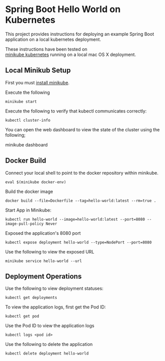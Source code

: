# Spring Boot Hello World on Kubernetes

This project provides instructions for deploying
an example Spring Boot  application on a local kubernetes deployment.

These instructions have been tested on  
[minikube kubernetes](https://kubernetes.io/docs/setup/learning-environment/minikube/#minikube-features) running on a 
local mac OS X deployment.

## Local Minikub Setup

First you must [install minikube](https://kubernetes.io/docs/setup/learning-environment/minikube/#installation).

Execute the following

    minikube start


Execute the following to verify that kubectl communicates correctly:

    kubectl cluster-info
    
    
 You can open the web dashboard to view the state of the cluster using the following;
  
  minikube dashboard
  
## Docker Build

Connect your local shell to point to the 
docker repository within minikube.

    eval $(minikube docker-env)


Build the docker image
        
    docker build --file=Dockerfile --tag=hello-world:latest --rm=true .
 
Start App in Minikube:

    kubectl run hello-world --image=hello-world:latest --port=8080 --image-pull-policy Never
 
 Exposed the application's 8080 port 
 
    kubectl expose deployment hello-world --type=NodePort --port=8080
  
Use the following to view the exposed URL 

    minikube service hello-world --url 
    

## Deployment Operations
 
Use the following to view deployment statuses:
    
    kubectl get deployments
 
 To view the application logs, first get the Pod ID:
 
    kubectl get pod
    
Use the Pod ID to view the application logs


    kubectl logs <pod id>
 
 Use the following to delete the application
 
    kubectl delete deployment hello-world

